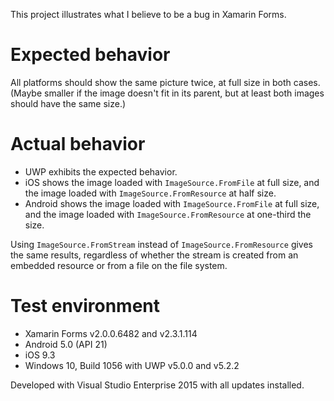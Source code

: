 This project illustrates what I believe to be a bug in Xamarin Forms.

# Expected behavior

All platforms should show the same picture twice, at full size in both cases. (Maybe smaller if the image doesn't fit in its parent, but at least both images should have the same size.)

# Actual behavior

* UWP exhibits the expected behavior.
* iOS shows the image loaded with `ImageSource.FromFile` at full size, and the image loaded with `ImageSource.FromResource` at half size.
* Android shows the image loaded with `ImageSource.FromFile` at full size, and the image loaded with `ImageSource.FromResource` at one-third the size.

Using `ImageSource.FromStream` instead of `ImageSource.FromResource` gives the same results, regardless of whether the stream is created from an embedded resource or from a file on the file system.

# Test environment

* Xamarin Forms v2.0.0.6482 and v2.3.1.114
* Android 5.0 (API 21)
* iOS 9.3
* Windows 10, Build 1056 with UWP v5.0.0 and v5.2.2

Developed with Visual Studio Enterprise 2015 with all updates installed.